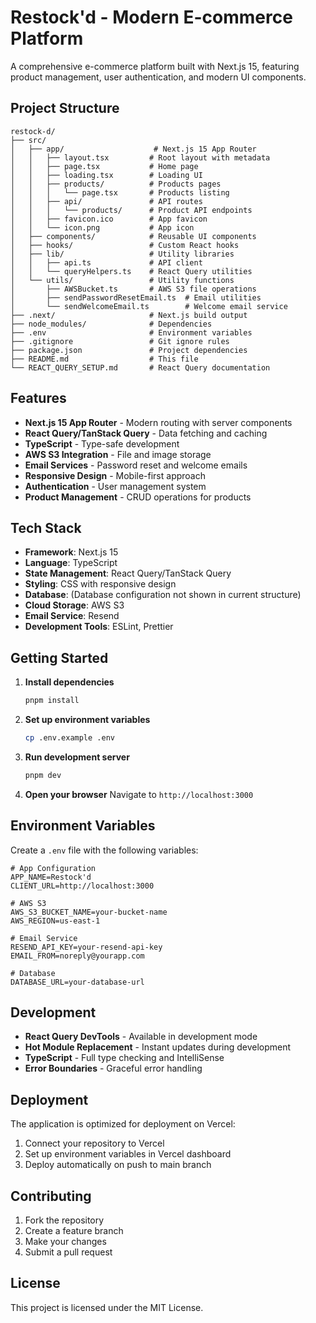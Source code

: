 
# Restock'd - Modern E-commerce Platform

A comprehensive e-commerce platform built with Next.js 15, featuring product management, user authentication, and modern UI components.

## Project Structure

```
restock-d/
├── src/
│   ├── app/                    # Next.js 15 App Router
│   │   ├── layout.tsx         # Root layout with metadata
│   │   ├── page.tsx           # Home page
│   │   ├── loading.tsx        # Loading UI
│   │   ├── products/          # Products pages
│   │   │   └── page.tsx       # Products listing
│   │   ├── api/               # API routes
│   │   │   └── products/      # Product API endpoints
│   │   ├── favicon.ico        # App favicon
│   │   └── icon.png           # App icon
│   ├── components/            # Reusable UI components
│   ├── hooks/                 # Custom React hooks
│   ├── lib/                   # Utility libraries
│   │   ├── api.ts             # API client
│   │   └── queryHelpers.ts    # React Query utilities
│   └── utils/                 # Utility functions
│       ├── AWSBucket.ts       # AWS S3 file operations
│       ├── sendPasswordResetEmail.ts  # Email utilities
│       └── sendWelcomeEmail.ts        # Welcome email service
├── .next/                     # Next.js build output
├── node_modules/              # Dependencies
├── .env                       # Environment variables
├── .gitignore                 # Git ignore rules
├── package.json               # Project dependencies
├── README.md                  # This file
└── REACT_QUERY_SETUP.md       # React Query documentation
```

## Features

- **Next.js 15 App Router** - Modern routing with server components
- **React Query/TanStack Query** - Data fetching and caching
- **TypeScript** - Type-safe development
- **AWS S3 Integration** - File and image storage
- **Email Services** - Password reset and welcome emails
- **Responsive Design** - Mobile-first approach
- **Authentication** - User management system
- **Product Management** - CRUD operations for products

## Tech Stack

- **Framework**: Next.js 15
- **Language**: TypeScript
- **State Management**: React Query/TanStack Query
- **Styling**: CSS with responsive design
- **Database**: (Database configuration not shown in current structure)
- **Cloud Storage**: AWS S3
- **Email Service**: Resend
- **Development Tools**: ESLint, Prettier

## Getting Started

1. **Install dependencies**
    ```bash
    pnpm install
    ```

2. **Set up environment variables**
    ```bash
    cp .env.example .env
    ```

3. **Run development server**
    ```bash
    pnpm dev
    ```

4. **Open your browser**
    Navigate to `http://localhost:3000`

## Environment Variables

Create a `.env` file with the following variables:

```env
# App Configuration
APP_NAME=Restock'd
CLIENT_URL=http://localhost:3000

# AWS S3
AWS_S3_BUCKET_NAME=your-bucket-name
AWS_REGION=us-east-1

# Email Service
RESEND_API_KEY=your-resend-api-key
EMAIL_FROM=noreply@yourapp.com

# Database
DATABASE_URL=your-database-url
```

## Development

- **React Query DevTools** - Available in development mode
- **Hot Module Replacement** - Instant updates during development
- **TypeScript** - Full type checking and IntelliSense
- **Error Boundaries** - Graceful error handling

## Deployment

The application is optimized for deployment on Vercel:

1. Connect your repository to Vercel
2. Set up environment variables in Vercel dashboard
3. Deploy automatically on push to main branch

## Contributing

1. Fork the repository
2. Create a feature branch
3. Make your changes
4. Submit a pull request

## License

This project is licensed under the MIT License.
